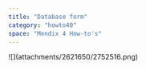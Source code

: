 ```yaml
---
title: "Database form"
category: "howto40"
space: "Mendix 4 How-to's"
---
```

<This preliminary documentation is subject to change. It will be finished as soon as possible.>
![](attachments/2621650/2752516.png)